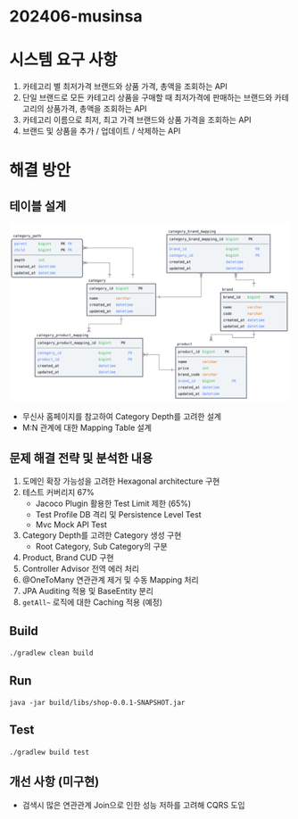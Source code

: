 # 202406-musinsa

# 시스템 요구 사항
1. 카테고리 별 최저가격 브랜드와 상품 가격, 총액을 조회하는 API
2. 단일 브랜드로 모든 카테고리 상품을 구매할 때 최저가격에 판매하는 브랜드와 카테고리의 상품가격, 총액을 조회하는 API
3. 카테고리 이름으로 최저, 최고 가격 브랜드와 상품 가격을 조회하는 API
4. 브랜드 및 상품을 추가 / 업데이트 / 삭제하는 API

# 해결 방안
## 테이블 설계
![DB SCHEMA](erd.png)
- 무신사 홈페이지를 참고하여 Category Depth를 고려한 설계
- M:N 관계에 대한 Mapping Table 설계

## 문제 해결 전략 및 분석한 내용
1. 도메인 확장 가능성을 고려한 Hexagonal architecture 구현
2. 테스트 커버리지 67%
   - Jacoco Plugin 활용한 Test Limit 제한 (65%) 
   - Test Profile DB 격리 및 Persistence Level Test
   - Mvc Mock API Test
3. Category Depth를 고려한 Category 생성 구현
   - Root Category, Sub Category의 구분
4. Product, Brand CUD 구현
5. Controller Advisor 전역 에러 처리 
6. @OneToMany 연관관계 제거 및 수동 Mapping 처리
7. JPA Auditing 적용 및 BaseEntity 분리
8. `getAll~` 로직에 대한 Caching 적용 (예정)


## Build
```./gradlew clean build```

## Run

```java -jar build/libs/shop-0.0.1-SNAPSHOT.jar ```

## Test

```./gradlew build test```

## 개선 사항 (미구현)
- 검색시 많은 연관관계 Join으로 인한 성능 저하를 고려해 CQRS 도입 
